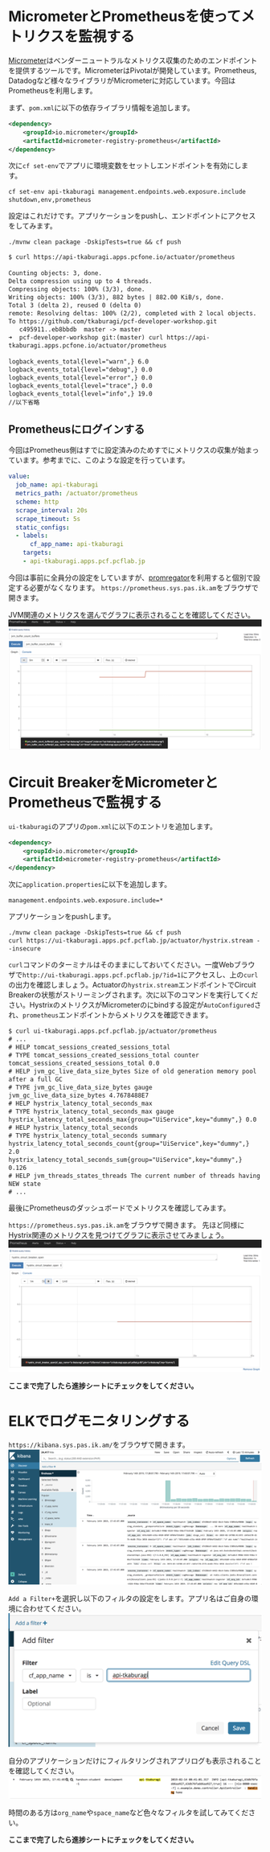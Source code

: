 # MicrometerとPrometheusを使ってメトリクスを監視する

[Micrometer](https://micrometer.io/)はベンダーニュートラルなメトリクス収集のためのエンドポイントを提供するツールです。MicrometerはPivotalが開発しています。Prometheus, Datadogなど様々なライブラリがMicrometerに対応しています。今回はPrometheusを利用します。

まず、`pom.xml`に以下の依存ライブラリ情報を追加します。
```xml
<dependency>
    <groupId>io.micrometer</groupId>
    <artifactId>micrometer-registry-prometheus</artifactId>
</dependency>
```

次に`cf set-env`でアプリに環境変数をセットしエンドポイントを有効にします。
```shell
cf set-env api-tkaburagi management.endpoints.web.exposure.include shutdown,env,prometheus
```

設定はこれだけです。アプリケーションをpushし、エンドポイントにアクセスをしてみます。
```shell
./mvnw clean package -DskipTests=true && cf push
```

```console
$ curl https://api-tkaburagi.apps.pcfone.io/actuator/prometheus

Counting objects: 3, done.
Delta compression using up to 4 threads.
Compressing objects: 100% (3/3), done.
Writing objects: 100% (3/3), 882 bytes | 882.00 KiB/s, done.
Total 3 (delta 2), reused 0 (delta 0)
remote: Resolving deltas: 100% (2/2), completed with 2 local objects.
To https://github.com/tkaburagi/pcf-developer-workshop.git
   c495911..eb8bbdb  master -> master
➜  pcf-developer-workshop git:(master) curl https://api-tkaburagi.apps.pcfone.io/actuator/prometheus

logback_events_total{level="warn",} 6.0
logback_events_total{level="debug",} 0.0
logback_events_total{level="error",} 0.0
logback_events_total{level="trace",} 0.0
logback_events_total{level="info",} 19.0
//以下省略
```

## Prometheusにログインする
今回はPrometheus側はすでに設定済みのためすでにメトリクスの収集が始まっています。参考までに、このような設定を行っています。
```yaml
value:
  job_name: api-tkaburagi
  metrics_path: /actuator/prometheus
  scheme: http
  scrape_interval: 20s
  scrape_timeout: 5s
  static_configs:
  - labels:
      cf_app_name: api-tkaburagi
    targets:
    - api-tkaburagi.apps.pcf.pcflab.jp
```

今回は事前に全員分の設定をしていますが、[promregator](https://github.com/promregator/promregator)を利用すると個別で設定する必要がなくなります。
`https://prometheus.sys.pas.ik.am`をブラウザで開きます。

JVM関連のメトリクスを選んでグラフに表示されることを確認してください。
![image](https://github.com/tkaburagi/pcf-developer-workshop/blob/master/img/prometheus.png)

# Circuit BreakerをMicrometerとPrometheusで監視する
`ui-tkaburagi`のアプリの`pom.xml`に以下のエントリを追加します。
```xml
<dependency>
    <groupId>io.micrometer</groupId>
    <artifactId>micrometer-registry-prometheus</artifactId>
</dependency>
```

次に`application.properties`に以下を追加します。
```properties
management.endpoints.web.exposure.include=*
```

アプリケーションをpushします。
```shell
./mvnw clean package -DskipTests=true && cf push
curl https://ui-tkaburagi.apps.pcf.pcflab.jp/actuator/hystrix.stream --insecure
```
`curl`コマンドのターミナルはそのままにしておいてください。一度Webブラウザで`http://ui-tkaburagi.apps.pcf.pcflab.jp/?id=1`にアクセスし、上の`curl`の出力を確認しましょう。Actuatorの`hystrix.stream`エンドポイントでCircuit Breakerの状態がストリーミングされます。次に以下のコマンドを実行してください。HystrixのメトリクスがMicrometerのにbindする設定が`AutoConfigured`され、`prometheus`エンドポイントからメトリクスを確認できます。
```console
$ curl ui-tkaburagi.apps.pcf.pcflab.jp/actuator/prometheus
# ...
# HELP tomcat_sessions_created_sessions_total
# TYPE tomcat_sessions_created_sessions_total counter
tomcat_sessions_created_sessions_total 0.0
# HELP jvm_gc_live_data_size_bytes Size of old generation memory pool after a full GC
# TYPE jvm_gc_live_data_size_bytes gauge
jvm_gc_live_data_size_bytes 4.7678488E7
# HELP hystrix_latency_total_seconds_max
# TYPE hystrix_latency_total_seconds_max gauge
hystrix_latency_total_seconds_max{group="UiService",key="dummy",} 0.0
# HELP hystrix_latency_total_seconds
# TYPE hystrix_latency_total_seconds summary
hystrix_latency_total_seconds_count{group="UiService",key="dummy",} 2.0
hystrix_latency_total_seconds_sum{group="UiService",key="dummy",} 0.126
# HELP jvm_threads_states_threads The current number of threads having NEW state
# ...
```

最後にPrometheusのダッシュボードでメトリクスを確認してみます。

`https://prometheus.sys.pas.ik.am`をブラウザで開きます。
先ほど同様にHystrix関連のメトリクスを見つけてグラフに表示させてみましょう。
![image](https://github.com/tkaburagi/pcf-developer-workshop/blob/master/img/hystrix-prome-1.png)


**ここまで完了したら進捗シートにチェックをしてください。**

# ELKでログモニタリングする
`https://kibana.sys.pas.ik.am/`をブラウザで開きます。
![image](https://github.com/tkaburagi/pcf-developer-workshop/blob/master/img/kibana-1.png)

`Add a Filter+`を選択し以下のフィルタの設定をします。アプリ名はご自身の環境に合わせてください。
![image](https://github.com/tkaburagi/pcf-developer-workshop/blob/master/img/kibana-2.png)

自分のアプリケーションだけにフィルタリングされアプリログも表示されることを確認してください。
![image](https://github.com/tkaburagi/pcf-developer-workshop/blob/master/img/kibana-3.png)

時間のある方は`org_name`や`space_name`など色々なフィルタを試してみてください。

**ここまで完了したら進捗シートにチェックをしてください。**